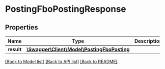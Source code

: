 # PostingFboPostingResponse

## Properties
Name | Type | Description | Notes
------------ | ------------- | ------------- | -------------
**result** | [**\Swagger\Client\Model\PostingFboPosting**](PostingFboPosting.md) |  | [optional] 

[[Back to Model list]](../README.md#documentation-for-models) [[Back to API list]](../README.md#documentation-for-api-endpoints) [[Back to README]](../README.md)


